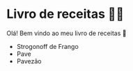 # Livro de receitas :man_cook:

Olá! Bem vindo ao meu livro de receitas :wave:

- Strogonoff de Frango
- Pave
- Pavezão
